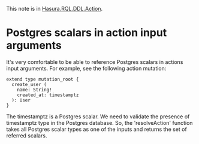This note is in [Hasura.RQL.DDL.Action](https://github.com/hasura/graphql-engine/blob/master/server/src-lib/Hasura/RQL/DDL/Action.hs#L79).

# Postgres scalars in action input arguments

It's very comfortable to be able to reference Postgres scalars in actions
input arguments. For example, see the following action mutation:

    extend type mutation_root {
      create_user (
        name: String!
        created_at: timestamptz
      ): User
    }

The timestamptz is a Postgres scalar. We need to validate the presence of
timestamptz type in the Postgres database. So, the 'resolveAction' function
takes all Postgres scalar types as one of the inputs and returns the set of
referred scalars.

